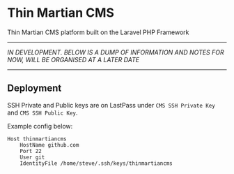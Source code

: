# Thin Martian CMS #

Thin Martian CMS platform built on the Laravel PHP Framework

----------

*IN DEVELOPMENT. BELOW IS A DUMP OF INFORMATION AND NOTES FOR NOW, WILL BE ORGANISED AT A LATER DATE*


----------

## Deployment ##

SSH Private and Public keys are on LastPass under `CMS SSH Private Key` and `CMS SSH Public Key`.

Example config below:


    Host thinmartiancms
        HostName github.com
        Port 22
        User git
        IdentityFile /home/steve/.ssh/keys/thinmartiancms
